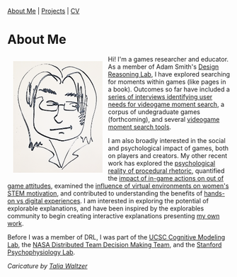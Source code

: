 [About Me](index.html) | [Projects](projects.html) | [CV](CV.html) 

# About Me

<img align = "left" src="basketch_small.png" style="float: left; padding: 13px 13px 13px 13px;" width="40%">

Hi! I'm a games researcher and educator. As a member of Adam Smith's [Design Reasoning Lab](https://designreasoning.soe.ucsc.edu/), I have explored searching for moments within games (like pages in a book). Outcomes so far have included a [series of interviews identifying user needs for videogame moment search](https://barrettrees.com/papers/Anderson%20Smith%202019%20Understanding%20User%20Needs%20in%20Videogame%20Moment%20Retrieval.pdf), a corpus of undegraduate games (forthcoming), and several [videogame moment search tools](https://barrettrees.com/GameplayVideoExplorer/).  

I am also broadly interested in the social and psychological impact of games, both on players and creators. My other recent work has explored the [psychological reality of procedural rhetoric](https://barrettrees.com/papers/Anderson%20Karzmark%20Wardrip-Fruin%202019%20The%20Psychological%20Reality%20of%20Procedural%20Rhetoric.pdf), quantified the [impact of in-game actions on out of game attitudes](https://barrettrees.com/papers/Anderson%20Karzmark%20Wardrip-Fruin%202020%20We%20Dont%20Play%20As%20We%20Think%20But%20We%20Think%20As%20We%20Play.pdf), examined the [influence of virtual environments on women's STEM motivation](https://barrettrees.com/papers/Starr%20Anderson%20Green%202019%20Virtual%20Reality%20Experience%20Influences%20Stereotype%20Threat%20and%20STEM%20Motivation%20Among%20Undergraduate%20Women.pdf), and contributed to understanding the benefits of [hands-on vs digital experiences](https://cpb-us-e1.wpmucdn.com/sites.ucsc.edu/dist/9/365/files/2016/05/GoodmanSeymourAnderson2016.pdf). I am interested in exploring the potential of explorable explanations, and have been inspired by the explorables community to begin creating interactive explanations presenting [my own work](http://barrettrees.com/search_by_analogy_interactive/IntroductionToSearchByAnalogy.html). 

Before I was a member of DRL, I was part of the [UCSC Cognitive Modeling Lab](https://cogmodlab.ucsc.edu/), the [NASA Distributed Team Decision Making Team](https://www.nasa.gov/centers/ames/research/technology-onepagers/distributed-team-decision.html), and the [Stanford Psychophysiology Lab](https://spl.stanford.edu/).

*Caricature by [Talia Waltzer](https://sites.google.com/site/taliawaltzer/)*




